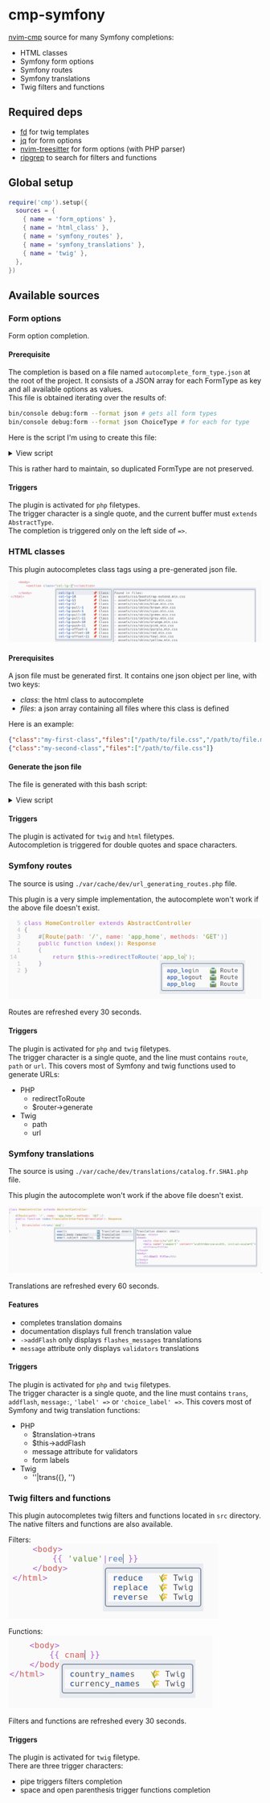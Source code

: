 # cmp-symfony

[nvim-cmp](https://github.com/hrsh7th/nvim-cmp) source for many
Symfony completions:
- HTML classes
- Symfony form options
- Symfony routes
- Symfony translations
- Twig filters and functions

## Required deps
- [fd](https://github.com/sharkdp/fd) for twig templates
- [jq](https://github.com/jqlang/jq) for form options
- [nvim-treesitter](https://github.com/nvim-treesitter/nvim-treesitter) for form options (with PHP parser)
- [ripgrep](https://github.com/BurntSushi/ripgrep) to search for 
filters and functions

## Global setup

```lua
require('cmp').setup({
  sources = {
    { name = 'form_options' },
    { name = 'html_class' },
    { name = 'symfony_routes' },
    { name = 'symfony_translations' },
    { name = 'twig' },
  },
})
```

## Available sources

### Form options
Form option completion.

#### Prerequisite
The completion is based on a file named `autocomplete_form_type.json`
at the root of the project. It consists of a JSON array for each
FormType as key and all available options as values.  
This file is obtained iterating over the results of:  
```bash
bin/console debug:form --format json # gets all form types
bin/console debug:form --format json ChoiceType # for each for type
```

Here is the script I'm using to create this file:  
<details>
<summary>View script</summary>

```bash  
#!/usr/bin/env bash

function create_json() {
    echo "$1" | jq -c '{
        (."class" | split("\\") | last): (
            [
                .class as $class |
                (.options.own // [] | map({(.): $class}) | add) as $own |
                (.options.overridden // {} | to_entries | map({key: .value[], value: .key}) | from_entries) as $overridden |
                (.options.parent // {} | to_entries | map({key: .value[], value: .key}) | from_entries) as $parent |
                (.options.extension // {} | to_entries | map({key: .value[], value: .key}) | from_entries) as $extension |
                $own + $overridden + $parent + $extension
            ] | add
        )
    }'
}

json=$(docker compose run --rm franken-cli bin/console debug:form --format json)

echo "" > /tmp/autocomplete_form_type.json

builtin_types=$(echo "$json" | jq -r ".builtin_form_types[]")
service_types=$(echo "$json" | jq -r ".service_form_types[]")

builtin_types_count=$(echo "$builtin_types" | wc -l)
service_types_count=$(echo "$service_types" | wc -l)

counter=0
echo "[INFO] Creating builtin types"
for builtin_type in $builtin_types; do
    counter=$((counter+1))
    echo "$counter/$builtin_types_count: $builtin_type"
    json=$(docker compose exec franken bin/console debug:form --format json "$builtin_type")

    create_json "$json" >> /tmp/autocomplete_form_type.json
done

counter=0
echo "[INFO] Creating service types"
for service_type in $service_types; do
    counter=$((counter+1))
    echo "$counter/$service_types_count: $service_type"
    json=$(docker compose exec franken bin/console debug:form --format json "$service_type")

    create_json "$json" >> /tmp/autocomplete_form_type.json
done

jq --slurp 'add' /tmp/autocomplete_form_type.json > ./autocomplete_form_type.json
```
</details>

This is rather hard to maintain, so duplicated FormType are not preserved.

#### Triggers

The plugin is activated for `php` filetypes.  
The trigger character is a single quote, and the current buffer must `extends AbstractType`.  
The completion is triggered only on the left side of `=>`.

### HTML classes
This plugin autocompletes class tags using a pre-generated json file.  

![Autocomplete](./docs/html.png)

#### Prerequisites
A json file must be generated first. It contains one json object
per line, with two keys:
- _class_: the html class to autocomplete
- _files_: a json array containing all files where this class is
defined

Here is an example:
```json
{"class":"my-first-class","files":["/path/to/file.css","/path/to/file.min.css"]}
{"class":"my-second-class","files":["/path/to/file.css"]}
```

#### Generate the json file
The file is generated with this bash script:  
<details>
<summary>View script</summary>

```bash
#!/usr/bin/env bash

temp_dir=$(mktemp -d)

# Get all classes in css files, in json format, then use jq to get all matching
# results and format them: {"class":"my-first-class","file":"/path/to/file.css"}
rg "\.[a-z][a-z0-9-]{3,}" -tcss --no-filename --json assets | jq -c '. 
                                    | select(.type == "match") 
                                    | {class: .data.submatches[].match.text, file: .data.path.text}' > $temp_dir/raw.json

# Sort and uniq input file
cat $temp_dir/raw.json | sort | uniq > $temp_dir/uniq.json

# Group results by class name and add a files key containing all files
cat $temp_dir/uniq.json | jq -sc 'map(. + {data: [{class: [.class], file: [.file]}]})
                                    | group_by(.class)[]
                                    | .[0] + {files: [.[].data[].file | add]}
                                    | del (.data, .file)' > $temp_dir/grouped.json

# Remove trailing dot in class name
sed -i 's/"\./"/' $temp_dir/grouped.json

mv $temp_dir/grouped.json ~/generated_html_classes.json
```
</details>

#### Triggers

The plugin is activated for `twig` and `html` filetypes.  
Autocompletion is triggered for double quotes and space
characters.

### Symfony routes

The source is using `./var/cache/dev/url_generating_routes.php` file.

This plugin is a very simple implementation, the autocomplete won't work
if the above file doesn't exist.

![Autocomplete](./docs/route.png)

Routes are refreshed every 30 seconds.

#### Triggers

The plugin is activated for `php` and `twig` filetypes.  
The trigger character is a single quote, and the line must contains
`route`, `path` or `url`. This covers most of Symfony and twig
functions used to generate URLs:
- PHP
  - redirectToRoute
  - $router->generate
- Twig
  - path
  - url

### Symfony translations

The source is using `./var/cache/dev/translations/catalog.fr.SHA1.php` file.

This plugin the autocomplete won't work if the above file doesn't exist.

![Autocomplete](./docs/translation.png)

Translations are refreshed every 60 seconds.

#### Features
- completes translation domains
- documentation displays full french translation value
- `->addFlash` only displays `flashes_messages` translations
- `message` attribute only displays `validators` translations

#### Triggers

The plugin is activated for `php` and `twig` filetypes.  
The trigger character is a single quote, and the line must contains
`trans`, `addflash`, `message:`, `'label' =>` or `'choice_label' =>`. This covers most of Symfony and twig
translation functions:
- PHP
  - $translation->trans
  - $this->addFlash
  - message attribute for validators
  - form labels
- Twig
  - ''|trans({}, '')

### Twig filters and functions
This plugin autocompletes twig filters and functions located in 
`src` directory.  
The native filters and functions are also available.

Filters:  
![Autocomplete](./docs/filters.png)

Functions:  
![Autocomplete](./docs/functions.png)

Filters and functions are refreshed every 30 seconds.

#### Triggers

The plugin is activated for `twig` filetype.  
There are three trigger characters:
- pipe triggers filters completion
- space and open parenthesis trigger functions completion

